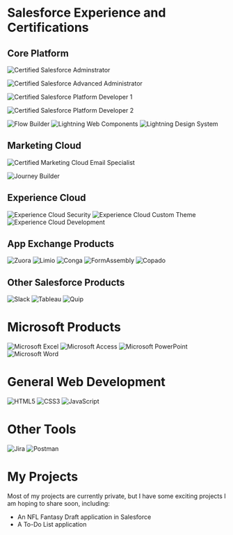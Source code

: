 # Salesforce Experience and Certifications

## Core Platform

![Certified Salesforce Adminstrator](https://img.shields.io/badge/Certified-Administrator-8D9AEE?logo=salesforce)

![Certified Salesforce Advanced Administrator](https://img.shields.io/badge/Certified-Advanced%20Administrator-8D9AEE?logo=salesforce)

![Certified Salesforce Platform Developer 1](https://img.shields.io/badge/Certified-Platform%20Developer%20I-8D9AEE?logo=salesforce)

![Certified Salesforce Platform Developer 2](https://img.shields.io/badge/Certified-Platform%20Developer%20II-8D9AEE?logo=salesforce)

![Flow Builder](https://img.shields.io/badge/-Flow%20Builder-16325C?logo=salesforce)
![Lightning Web Components](https://img.shields.io/badge/-Lightning%20Web%20Components-16325C?logo=salesforce)
![Lightning Design System](https://img.shields.io/badge/-Lightning%20Design%20System-16325C?logo=salesforce)

## Marketing Cloud

![Certified Marketing Cloud Email Specialist](https://img.shields.io/badge/Certified-Marketing%20Cloud%20Email%20Specialist-F6BD04?logo=salesforce)

![Journey Builder](https://img.shields.io/badge/-Journey%20Builder-F6BD04?logo=salesforce)

## Experience Cloud
![Experience Cloud Security](https://img.shields.io/badge/-Experience%20Cloud%20Security-16325C?logo=salesforce)
![Experience Cloud Custom Theme](https://img.shields.io/badge/-Experience%20Cloud%20Custom%20Theme-16325C?logo=salesforce)
![Experience Cloud Development](https://img.shields.io/badge/-Experience%20Cloud%20Developement-16325C?logo=salesforce)

## App Exchange Products

![Zuora](https://img.shields.io/badge/-Zuora-384B5D)
![Limio](https://img.shields.io/badge/-Limio-F47C24)
![Conga](https://img.shields.io/badge/-Conga-ED1C24)
![FormAssembly](https://img.shields.io/badge/-FormAssembly-1A69EB)
![Copado](https://img.shields.io/badge/-Copado-00C3EF)

## Other Salesforce Products

![Slack](https://img.shields.io/badge/-Slack-611F69?logo=slack)
![Tableau](https://img.shields.io/badge/-Tableau-FF6D02?logo=tableau&logoColor=white)
![Quip](https://img.shields.io/badge/-Quip-F27557?logo=quip&logoColor=white)

# Microsoft Products

![Microsoft Excel](https://img.shields.io/badge/Microsoft_Excel-217346?logo=microsoft-excel&logoColor=white)
![Microsoft Access](https://img.shields.io/badge/Microsoft_Access-A4373A?logo=microsoft-access&logoColor=white)
![Microsoft PowerPoint](https://img.shields.io/badge/Microsoft_PowerPoint-B7472A?logo=microsoft-powerpoint&logoColor=white)
![Microsoft Word](https://img.shields.io/badge/Microsoft_Word-2B579A?logo=microsoft-word&logoColor=white)

# General Web Development

![HTML5](https://img.shields.io/badge/HTML5-%23E34F26.svg?logo=html5&logoColor=white)
![CSS3](https://img.shields.io/badge/CSS3-%231572B6.svg?logo=css3&logoColor=white)
![JavaScript](https://img.shields.io/badge/Javascript-%23323330.svg?logo=javascript&logoColor=%23F7DF1E)

# Other Tools

![Jira](https://img.shields.io/badge/Jira-%230A0FFF.svg?logo=jira&logoColor=white)
![Postman](https://img.shields.io/badge/Postman-FF6C37?logo=postman&logoColor=white)

# My Projects

Most of my projects are currently private, but I have some exciting projects I am hoping to share soon, including:
 - An NFL Fantasy Draft application in Salesforce
 - A To-Do List application
<!--

### Hi there 👋

**EllieAtWHL/EllieAtWHL** is a ✨ _special_ ✨ repository because its `README.md` (this file) appears on your GitHub profile.

Here are some ideas to get you started:

- 🔭 I’m currently working on ...
- 🌱 I’m currently learning ...
- 👯 I’m looking to collaborate on ...
- 🤔 I’m looking for help with ...
- 💬 Ask me about ...
- 📫 How to reach me: ...
- 😄 Pronouns: ...
- ⚡ Fun fact: ...
-->
